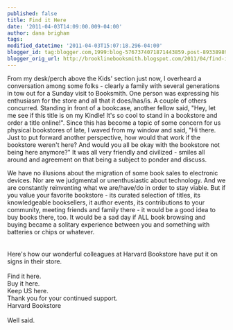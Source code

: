 ```yaml
---
published: false
title: Find it Here
date: '2011-04-03T14:09:00.009-04:00'
author: dana brigham
tags: 
modified_datetime: '2011-04-03T15:07:18.296-04:00'
blogger_id: tag:blogger.com,1999:blog-5767374071871443859.post-8933898913038909908
blogger_orig_url: http://brooklinebooksmith.blogspot.com/2011/04/find-it-here.html
---
```


<p>From my desk/perch above the Kids' section just now, I overheard a conversation among some folks - clearly a family with several generations in tow out for a Sunday visit to Booksmith. One person was expressing his enthusiasm for the store and all that it does/has/is. A couple of others concurred. Standing in front of a bookcase, another fellow said, "Hey, let me see if this title is on my Kindle! It's so cool to stand in a bookstore and order a title online!". Since this has become a topic of some concern for us physical bookstores of late, I waved from my window and said, "Hi there. Just to put forward another perspective, how would that work if the bookstore weren't here? And would you all be okay with the bookstore not being here anymore?" It was all very friendly and civilized - smiles all around and agreement on that being a subject to ponder and discuss.</p><div>We have no illusions about the migration of some book sales to electronic devices. Nor are we judgmental or unenthusiastic about technology. And we are constantly reinventing what we are/have/do in order to stay viable. But if you value your favorite bookstore - its curated selection of titles, its knowledgeable booksellers, it author events, its contributions to your community, meeting friends and family there - it would be a good idea to buy books there, too. It would be a sad day if ALL book browsing and buying became a solitary experience between you and something with batteries or chips or whatever. </div><br /><div></div><br /><div>Here's how our wonderful colleagues at Harvard Bookstore have put it on signs in their store. </div><br /><div>Find it here.</div><div>Buy it here.</div><div>Keep US here.</div><div>Thank you for your continued support.</div><div>Harvard Bookstore </div><br /><div>Well said. </div>